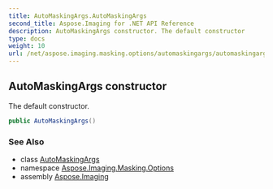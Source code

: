 ```yaml
---
title: AutoMaskingArgs.AutoMaskingArgs
second_title: Aspose.Imaging for .NET API Reference
description: AutoMaskingArgs constructor. The default constructor
type: docs
weight: 10
url: /net/aspose.imaging.masking.options/automaskingargs/automaskingargs/
---
```

## AutoMaskingArgs constructor

The default constructor.

```csharp
public AutoMaskingArgs()
```

### See Also

* class [AutoMaskingArgs](../)
* namespace [Aspose.Imaging.Masking.Options](../../automaskingargs/)
* assembly [Aspose.Imaging](../../../)


